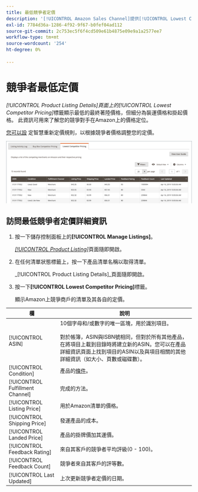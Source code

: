 ```yaml
---
title: 最低競爭者定價
description: '[!UICONTROL Amazon Sales Channel]提供[!UICONTROL Lowest Competitor Pricing]標籤，協助您了解競爭者在Amazon上的價格定位。'
exl-id: 7784d36a-1286-4f92-9f67-b0fef04ad112
source-git-commit: 2c753ec5f6f4cd509e61b4875e09e9a1a2577ee7
workflow-type: tm+mt
source-wordcount: '254'
ht-degree: 0%

---
```


# 競爭者最低定價

_[!UICONTROL Product Listing Details]_頁面上的_[!UICONTROL Lowest Competitor Pricing]_&#x200B;標籤顯示最低的最終著陸價格，但細分為裝運價格和掛起價格。 此資訊可用來了解您的競爭對手在Amazon上的價格定位。

[您可以設](./intelligent-repricing-rules.md) 定智慧重新定價規則，以根據競爭者價格調整您的定價。

![競爭者最低定價](assets/amazon-listing-details-lowest-comp.png)

## 訪問最低競爭者定價詳細資訊

1. 按一下儲存控制面板上的&#x200B;**[!UICONTROL Manage Listings]**。

   [_[!UICONTROL Product Listing]_](./managing-product-listings.md)頁面隨即開啟。

1. 在任何清單狀態標籤上，按一下產品清單名稱以取得清單。

   _[!UICONTROL Product Listing Details]_頁面隨即開啟。

1. 按一下&#x200B;**[!UICONTROL Lowest Competitor Pricing]**&#x200B;標籤。

   顯示Amazon上競爭商戶的清單及其各自的定價。

| 欄 | 說明 |
|---|---|
| [!UICONTROL ASIN] | 10個字母和/或數字的唯一區塊，用於識別項目。<br><br>對於帳簿，ASIN與ISBN號相同，但對於所有其他產品，在將項目上載到目錄時將建立新的ASIN。您可以在產品詳細資訊頁面上找到項目的ASIN以及與項目相關的其他詳細資訊（如大小、頁數或磁碟數）。 |
| [!UICONTROL Condition] | 產品的[條件](./product-listing-condition.md)。 |
| [!UICONTROL Fulfillment Channel] | 完成的方法。 |
| [!UICONTROL Listing Price] | 用於Amazon清單的價格。 |
| [!UICONTROL Shipping Price] | 發運產品的成本。 |
| [!UICONTROL Landed Price] | 產品的掛牌價加其運價。 |
| [!UICONTROL Feedback Rating] | 來自其客戶的競爭者平均評級(0 - 100)。 |
| [!UICONTROL Feedback Count] | 競爭者來自其客戶的評等數。 |
| [!UICONTROL Last Updated] | 上次更新競爭者定價的日期。 |
